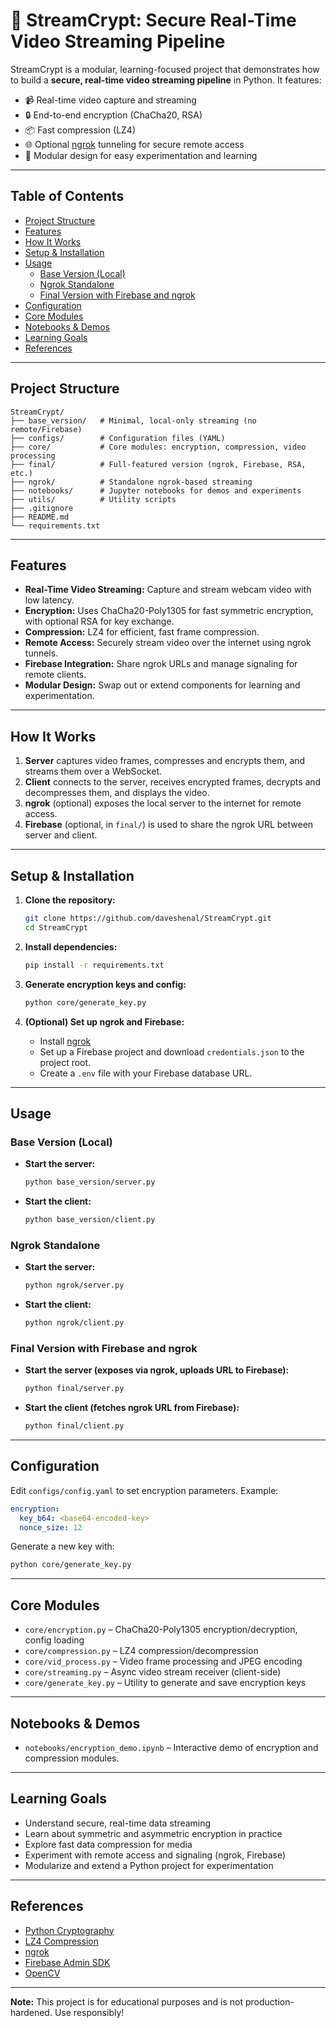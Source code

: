 # 🔐 StreamCrypt: Secure Real-Time Video Streaming Pipeline

StreamCrypt is a modular, learning-focused project that demonstrates how to build a **secure, real-time video streaming pipeline** in Python. It features:

- 📹 Real-time video capture and streaming
- 🔒 End-to-end encryption (ChaCha20, RSA)
- 📦 Fast compression (LZ4)
- 🌐 Optional [ngrok](https://ngrok.com/) tunneling for secure remote access
- 🧩 Modular design for easy experimentation and learning

---

## Table of Contents

- [Project Structure](#project-structure)
- [Features](#features)
- [How It Works](#how-it-works)
- [Setup & Installation](#setup--installation)
- [Usage](#usage)
  - [Base Version (Local)](#base-version-local)
  - [Ngrok Standalone](#ngrok-standalone)
  - [Final Version with Firebase and ngrok](#final-version-with-firebase-and-ngrok)
- [Configuration](#configuration)
- [Core Modules](#core-modules)
- [Notebooks & Demos](#notebooks--demos)
- [Learning Goals](#learning-goals)
- [References](#references)

---

## Project Structure

```
StreamCrypt/
├── base_version/   # Minimal, local-only streaming (no remote/Firebase)
├── configs/        # Configuration files (YAML)
├── core/           # Core modules: encryption, compression, video processing
├── final/          # Full-featured version (ngrok, Firebase, RSA, etc.)
├── ngrok/          # Standalone ngrok-based streaming
├── notebooks/      # Jupyter notebooks for demos and experiments
├── utils/          # Utility scripts
├── .gitignore
├── README.md
└── requirements.txt
```

---

## Features

- **Real-Time Video Streaming:** Capture and stream webcam video with low latency.
- **Encryption:** Uses ChaCha20-Poly1305 for fast symmetric encryption, with optional RSA for key exchange.
- **Compression:** LZ4 for efficient, fast frame compression.
- **Remote Access:** Securely stream video over the internet using ngrok tunnels.
- **Firebase Integration:** Share ngrok URLs and manage signaling for remote clients.
- **Modular Design:** Swap out or extend components for learning and experimentation.

---

## How It Works

1. **Server** captures video frames, compresses and encrypts them, and streams them over a WebSocket.
2. **Client** connects to the server, receives encrypted frames, decrypts and decompresses them, and displays the video.
3. **ngrok** (optional) exposes the local server to the internet for remote access.
4. **Firebase** (optional, in `final/`) is used to share the ngrok URL between server and client.

---

## Setup & Installation

1. **Clone the repository:**

   ```bash
   git clone https://github.com/daveshenal/StreamCrypt.git
   cd StreamCrypt
   ```

2. **Install dependencies:**

   ```bash
   pip install -r requirements.txt
   ```

3. **Generate encryption keys and config:**

   ```bash
   python core/generate_key.py
   ```

4. **(Optional) Set up ngrok and Firebase:**
   - Install [ngrok](https://ngrok.com/download)
   - Set up a Firebase project and download `credentials.json` to the project root.
   - Create a `.env` file with your Firebase database URL.

---

## Usage

### Base Version (Local)

- **Start the server:**
  ```bash
  python base_version/server.py
  ```
- **Start the client:**
  ```bash
  python base_version/client.py
  ```

### Ngrok Standalone

- **Start the server:**
  ```bash
  python ngrok/server.py
  ```
- **Start the client:**
  ```bash
  python ngrok/client.py
  ```

### Final Version with Firebase and ngrok

- **Start the server (exposes via ngrok, uploads URL to Firebase):**
  ```bash
  python final/server.py
  ```
- **Start the client (fetches ngrok URL from Firebase):**
  ```bash
  python final/client.py
  ```

---

## Configuration

Edit `configs/config.yaml` to set encryption parameters. Example:

```yaml
encryption:
  key_b64: <base64-encoded-key>
  nonce_size: 12
```

Generate a new key with:

```bash
python core/generate_key.py
```

---

## Core Modules

- `core/encryption.py` – ChaCha20-Poly1305 encryption/decryption, config loading
- `core/compression.py` – LZ4 compression/decompression
- `core/vid_process.py` – Video frame processing and JPEG encoding
- `core/streaming.py` – Async video stream receiver (client-side)
- `core/generate_key.py` – Utility to generate and save encryption keys

---

## Notebooks & Demos

- `notebooks/encryption_demo.ipynb` – Interactive demo of encryption and compression modules.

---

## Learning Goals

- Understand secure, real-time data streaming
- Learn about symmetric and asymmetric encryption in practice
- Explore fast data compression for media
- Experiment with remote access and signaling (ngrok, Firebase)
- Modularize and extend a Python project for experimentation

---

## References

- [Python Cryptography](https://cryptography.io/en/latest/)
- [LZ4 Compression](https://python-lz4.readthedocs.io/en/stable/quickstart.html)
- [ngrok](https://ngrok.com/)
- [Firebase Admin SDK](https://firebase.google.com/docs/admin/setup)
- [OpenCV](https://opencv.org/)

---

**Note:** This project is for educational purposes and is not production-hardened. Use responsibly!
